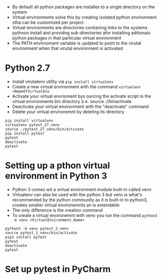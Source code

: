 #
* By default all python packages are installes to a single directory on the system
* Virtual environments solve this by creating isolated python environment stha can be customized per project 
* Virtual environments are directories contianing links to the systems pythnon install and providng sub-directories afor installing aditionals python packages in that particular virtual environment
* The PATH envirnoment variable is updated to point to the virutal environment when that virutal environment si activated

# Python 2.7
* install virutalenv utility via `pip install virtualenv`
* Create a new virtual environment with the command `virtualenv <NameOfVirtualEnv`
* Activate your virtual envrioment bys ourcing the activate script  in the virtual environments bin directory (i.e. source ./<NameOfVirtualEnv>/binactivate
* Deactivate your virtual environment with the "deactivate" command
* Delete your virtual environemnt by deleting its directory



```
pip install virtualenv
virtualenv pytest_27_venv
source ./pytest_27_venv/bin/activate
pip install pytest
pytest
deactivate
pytest
```

# Setting up a pthon virtual environment in Python 3
* Python 3 comes wit a virtual environment module built-in called venv
* Virtualenv can also be used with the python 3 but venv is what's recommended by the python community as it is built-in to python3, creates smaller virtual environemnts an is extendable
* The only difference is the creation command
* To create a virtual environemnt with venv you run the command `python3 -m venv <VirtualEnvironment_Name>`

```
python3 -m venv pytest_3_venv
source pytest_3_venv/bin/activate
pip3 install pytest
pytest
deactivate
pytest
```

# Set up pytest in PyCharm


